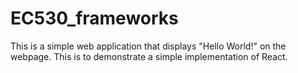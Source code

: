 # EC530_frameworks

This is a simple web application that displays "Hello World!" on the webpage. This is to demonstrate a simple implementation of React.